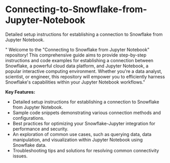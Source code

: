 # Connecting-to-Snowflake-from-Jupyter-Notebook
Detailed setup instructions for establishing a connection to Snowflake from Jupyter Notebook.

" Welcome to the "Connecting to Snowflake from Jupyter Notebook" repository! This comprehensive guide aims to provide step-by-step instructions and code examples for establishing a connection between Snowflake, a powerful cloud data platform, and Jupyter Notebook, a popular interactive computing environment. Whether you're a data analyst, scientist, or engineer, this repository will empower you to efficiently harness Snowflake's capabilities within your Jupyter Notebook workflows." 

**Key Features:**

-  Detailed setup instructions for establishing a connection to Snowflake from Jupyter Notebook.
-  Sample code snippets demonstrating various connection methods and configurations.
-  Best practices for optimizing your Snowflake-Jupyter integration for performance and security.
-  An exploration of common use cases, such as querying data, data manipulation, and visualization within Jupyter     Notebook using Snowflake data.
-  Troubleshooting tips and solutions for resolving common connectivity issues.
